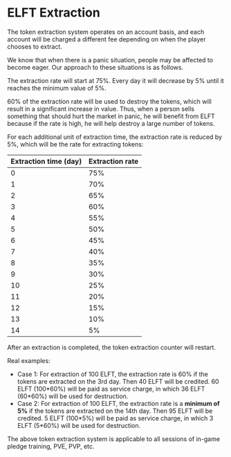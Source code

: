 # ELFT Extraction

The token extraction system operates on an account basis, and each account will be charged a different fee depending on when the player chooses to extract.

We know that when there is a panic situation, people may be affected to become eager. Our approach to these situations is as follows.

The extraction rate will start at 75%. Every day it will decrease by 5% until it reaches the minimum value of 5%.

60% of the extraction rate will be used to destroy the tokens, which will result in a significant increase in value. Thus, when a person sells something that should hurt the market in panic, he will benefit from ELFT because if the rate is high, he will help destroy a large number of tokens.

For each additional unit of extraction time, the extraction rate is reduced by 5%, which will be the rate for extracting tokens:

| Extraction time (day) | Extraction rate |
| --------------------- | --------------- |
| 0                     | 75%             |
| 1                     | 70%             |
| 2                     | 65%             |
| 3                     | 60%             |
| 4                     | 55%             |
| 5                     | 50%             |
| 6                     | 45%             |
| 7                     | 40%             |
| 8                     | 35%             |
| 9                     | 30%             |
| 10                    | 25%             |
| 11                    | 20%             |
| 12                    | 15%             |
| 13                    | 10%             |
| 14                    | 5%              |

After an extraction is completed, the token extraction counter will restart.

Real examples:

* Case 1: For extraction of 100 ELFT, the extraction rate is 60% if the tokens are extracted on the 3rd day. Then 40 ELFT will be credited. 60 ELFT (100\*60%) will be paid as service charge, in which 36 ELFT (60\*60%) will be used for destruction.
* Case 2: For extraction of 100 ELFT, the extraction rate is a **minimum of 5%** if the tokens are extracted on the 14th day. Then 95 ELFT will be credited. 5 ELFT (100\*5%) will be paid as service charge, in which 3 ELFT (5\*60%) will be used for destruction.

The above token extraction system is applicable to all sessions of in-game pledge training, PVE, PVP, etc.
